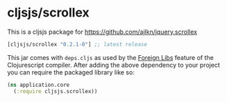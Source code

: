 # cljsjs/scrollex

This is a cljsjs package for https://github.com/ajlkn/jquery.scrollex

[](dependency)
```clojure
[cljsjs/scrollex "0.2.1-0"] ;; latest release
```
[](/dependency)

This jar comes with `deps.cljs` as used by the [Foreign Libs][flibs] feature
of the Clojurescript compiler. After adding the above dependency to your project
you can require the packaged library like so:

```clojure
(ns application.core
  (:require cljsjs.scrollex))
```
[flibs]: https://github.com/clojure/clojurescript/wiki/Foreign-Dependencies
